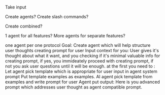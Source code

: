 Take input

Create agents?
Create slash commands?

Create combined?

1 agent for all features?
More agents for separate features?

one agent per one protocol
Goal:
Create agent which will help structure user thoughts creating prompt for user
Input context for you:
User gives it's  thought about what it want, and you checking if it's minimal valuable info for creating prompt, if yes, you immideately proceed with creating prompt, if not you ask user questions until it will be enough.
at the first you need to :
Let agent pick template which is appropriate for user input
in agent system prompt Put template examples as examples. AI agent pick template from examples and write prompt for user 
Agent put output:
Here is you advanced prompt which addresses user thought as agent compatible prompt.

